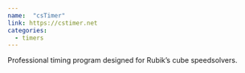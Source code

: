 ```yaml
---
name:  "csTimer"
link: https://cstimer.net
categories:
  - timers
---
```


Professional timing program designed for Rubik’s cube speedsolvers.